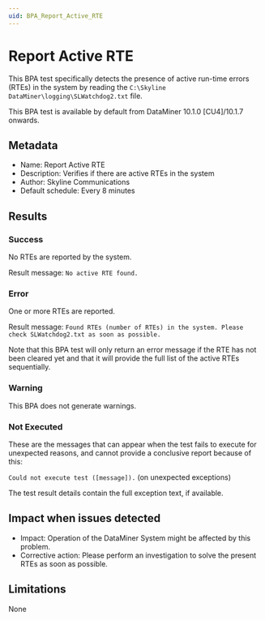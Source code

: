 ```yaml
---
uid: BPA_Report_Active_RTE
---
```


# Report Active RTE

This BPA test specifically detects the presence of active run-time errors (RTEs) in the system by reading the `C:\Skyline DataMiner\logging\SLWatchdog2.txt` file.

This BPA test is available by default from DataMiner 10.1.0 [CU4]/10.1.7 onwards.

## Metadata

- Name: Report Active RTE
- Description: Verifies if there are active RTEs in the system
- Author: Skyline Communications
- Default schedule: Every 8 minutes

## Results

### Success

No RTEs are reported by the system.

Result message: `No active RTE found.`

### Error

One or more RTEs are reported.

Result message: `Found RTEs (number of RTEs) in the system. Please check SLWatchdog2.txt as soon as possible.`

Note that this BPA test will only return an error message if the RTE has not been cleared yet and that it will provide the full list of the active RTEs sequentially.

### Warning

This BPA does not generate warnings.

### Not Executed

These are the messages that can appear when the test fails to execute for unexpected reasons, and cannot provide a conclusive report because of this:

`Could not execute test ([message]).` (on unexpected exceptions)

The test result details contain the full exception text, if available.

## Impact when issues detected

- Impact: Operation of the DataMiner System might be affected by this problem.
- Corrective action: Please perform an investigation to solve the present RTEs as soon as possible.

## Limitations

None
